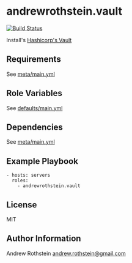 andrewrothstein.vault
=====================
[![Build Status](https://travis-ci.org/andrewrothstein/ansible-vault.svg?branch=master)](https://travis-ci.org/andrewrothstein/ansible-vault)

Install's [Hashicorp's Vault](https://www.vaultproject.io/)

Requirements
------------

See [meta/main.yml](meta/main.yml)

Role Variables
--------------

See [defaults/main.yml](defaults/main.yml)

Dependencies
------------

See [meta/main.yml](meta/main.yml)

Example Playbook
----------------

```
- hosts: servers
  roles:
    - andrewrothstein.vault
```

License
-------

MIT

Author Information
------------------

Andrew Rothstein <andrew.rothstein@gmail.com>
